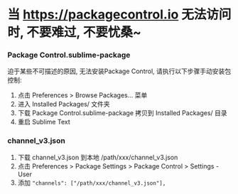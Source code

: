 # 当 https://packagecontrol.io 无法访问时, 不要难过, 不要忧桑~

### Package Control.sublime-package
迫于某些不可描述的原因, 无法安装Package Control, 请执行以下步骤手动安装包控制:
1. 点击 Preferences > Browse Packages... 菜单
2. 进入 Installed Packages/ 文件夹
3. 下载 Package Control.sublime-package 拷贝到 Installed Packages/ 目录
4. 重启 Sublime Text

### channel_v3.json
1. 下载 channel_v3.json 到本地 /path/xxx/channel_v3.json
2. 点击 Preferences > Package Settings > Package Control > Settings - User
3. 添加 `"channels": ["/path/xxx/channel_v3.json"],`
